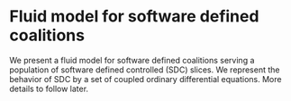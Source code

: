 # Fluid model for software defined coalitions

We present a fluid model for software defined coalitions serving a population of software defined controlled (SDC) slices. We represent the behavior of SDC by a set of coupled ordinary differential equations. More details to follow later.

